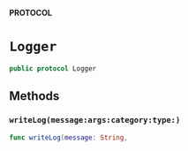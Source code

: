 **PROTOCOL**

# `Logger`

```swift
public protocol Logger
```

## Methods
### `writeLog(message:args:category:type:)`

```swift
func writeLog(message: String,
```
